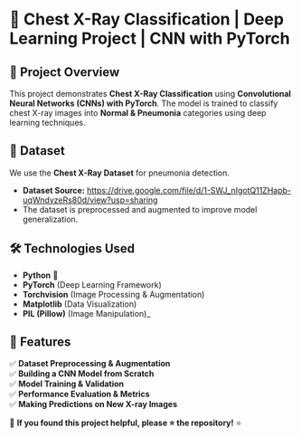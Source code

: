 # 🚀 Chest X-Ray Classification | Deep Learning Project | CNN with PyTorch

## 📌 Project Overview
This project demonstrates **Chest X-Ray Classification** using **Convolutional Neural Networks (CNNs) with PyTorch**. The model is trained to classify chest X-ray images into **Normal & Pneumonia** categories using deep learning techniques. 

## 📂 Dataset
We use the **Chest X-Ray Dataset** for pneumonia detection.
- **Dataset Source:** https://drive.google.com/file/d/1-SWJ_nIgotQ11ZHapb-uqWndvzeRs80d/view?usp=sharing
- The dataset is preprocessed and augmented to improve model generalization.

## 🛠️ Technologies Used
- **Python** 🐍
- **PyTorch** (Deep Learning Framework)
- **Torchvision** (Image Processing & Augmentation)
- **Matplotlib** (Data Visualization)
- **PIL (Pillow)** (Image Manipulation)_

## 📌 Features
✅ **Dataset Preprocessing & Augmentation**  
✅ **Building a CNN Model from Scratch**  
✅ **Model Training & Validation**  
✅ **Performance Evaluation & Metrics**  
✅ **Making Predictions on New X-ray Images**  

🔔 **If you found this project helpful, please ⭐ the repository!** ⭐
